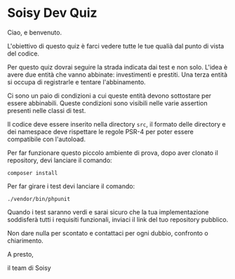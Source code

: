 # Soisy Dev Quiz

Ciao, e benvenuto.

L'obiettivo di questo quiz è farci vedere tutte le tue qualià dal punto di vista del codice.
 
Per questo quiz dovrai seguire la strada indicata dai test e non solo.
L'idea è avere due entità che vanno abbinate: investimenti e prestiti.
Una terza entità si occupa di registrarle e tentare l'abbinamento.

Ci sono un paio di condizioni a cui queste entità devono sottostare per essere abbinabili.
Queste condizioni sono visibili nelle varie assertion presenti nelle classi di test.

Il codice deve essere inserito nella directory `src`, il formato delle directory e dei namespace 
deve rispettare le regole PSR-4 per poter essere compatibile con l'autoload.

Per far funzionare questo piccolo ambiente di prova, dopo aver clonato il repository, devi lanciare il comando:
 
    composer install

Per far girare i test devi lanciare il comando:

    ./vendor/bin/phpunit

Quando i test saranno verdi e sarai sicuro che la tua implementazione soddisferà tutti i requisiti funzionali, inviaci il link del tuo repository pubblico.

Non dare nulla per scontato e contattaci per ogni dubbio, confronto o chiarimento.
 
A presto​,

il team di Soisy
